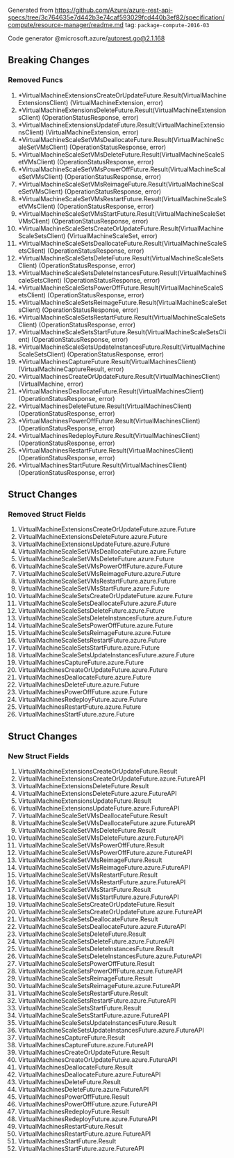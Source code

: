 Generated from https://github.com/Azure/azure-rest-api-specs/tree/3c764635e7d442b3e74caf593029fcd440b3ef82/specification/compute/resource-manager/readme.md tag: `package-compute-2016-03`

Code generator @microsoft.azure/autorest.go@2.1.168

## Breaking Changes

### Removed Funcs

1. *VirtualMachineExtensionsCreateOrUpdateFuture.Result(VirtualMachineExtensionsClient) (VirtualMachineExtension, error)
1. *VirtualMachineExtensionsDeleteFuture.Result(VirtualMachineExtensionsClient) (OperationStatusResponse, error)
1. *VirtualMachineExtensionsUpdateFuture.Result(VirtualMachineExtensionsClient) (VirtualMachineExtension, error)
1. *VirtualMachineScaleSetVMsDeallocateFuture.Result(VirtualMachineScaleSetVMsClient) (OperationStatusResponse, error)
1. *VirtualMachineScaleSetVMsDeleteFuture.Result(VirtualMachineScaleSetVMsClient) (OperationStatusResponse, error)
1. *VirtualMachineScaleSetVMsPowerOffFuture.Result(VirtualMachineScaleSetVMsClient) (OperationStatusResponse, error)
1. *VirtualMachineScaleSetVMsReimageFuture.Result(VirtualMachineScaleSetVMsClient) (OperationStatusResponse, error)
1. *VirtualMachineScaleSetVMsRestartFuture.Result(VirtualMachineScaleSetVMsClient) (OperationStatusResponse, error)
1. *VirtualMachineScaleSetVMsStartFuture.Result(VirtualMachineScaleSetVMsClient) (OperationStatusResponse, error)
1. *VirtualMachineScaleSetsCreateOrUpdateFuture.Result(VirtualMachineScaleSetsClient) (VirtualMachineScaleSet, error)
1. *VirtualMachineScaleSetsDeallocateFuture.Result(VirtualMachineScaleSetsClient) (OperationStatusResponse, error)
1. *VirtualMachineScaleSetsDeleteFuture.Result(VirtualMachineScaleSetsClient) (OperationStatusResponse, error)
1. *VirtualMachineScaleSetsDeleteInstancesFuture.Result(VirtualMachineScaleSetsClient) (OperationStatusResponse, error)
1. *VirtualMachineScaleSetsPowerOffFuture.Result(VirtualMachineScaleSetsClient) (OperationStatusResponse, error)
1. *VirtualMachineScaleSetsReimageFuture.Result(VirtualMachineScaleSetsClient) (OperationStatusResponse, error)
1. *VirtualMachineScaleSetsRestartFuture.Result(VirtualMachineScaleSetsClient) (OperationStatusResponse, error)
1. *VirtualMachineScaleSetsStartFuture.Result(VirtualMachineScaleSetsClient) (OperationStatusResponse, error)
1. *VirtualMachineScaleSetsUpdateInstancesFuture.Result(VirtualMachineScaleSetsClient) (OperationStatusResponse, error)
1. *VirtualMachinesCaptureFuture.Result(VirtualMachinesClient) (VirtualMachineCaptureResult, error)
1. *VirtualMachinesCreateOrUpdateFuture.Result(VirtualMachinesClient) (VirtualMachine, error)
1. *VirtualMachinesDeallocateFuture.Result(VirtualMachinesClient) (OperationStatusResponse, error)
1. *VirtualMachinesDeleteFuture.Result(VirtualMachinesClient) (OperationStatusResponse, error)
1. *VirtualMachinesPowerOffFuture.Result(VirtualMachinesClient) (OperationStatusResponse, error)
1. *VirtualMachinesRedeployFuture.Result(VirtualMachinesClient) (OperationStatusResponse, error)
1. *VirtualMachinesRestartFuture.Result(VirtualMachinesClient) (OperationStatusResponse, error)
1. *VirtualMachinesStartFuture.Result(VirtualMachinesClient) (OperationStatusResponse, error)

## Struct Changes

### Removed Struct Fields

1. VirtualMachineExtensionsCreateOrUpdateFuture.azure.Future
1. VirtualMachineExtensionsDeleteFuture.azure.Future
1. VirtualMachineExtensionsUpdateFuture.azure.Future
1. VirtualMachineScaleSetVMsDeallocateFuture.azure.Future
1. VirtualMachineScaleSetVMsDeleteFuture.azure.Future
1. VirtualMachineScaleSetVMsPowerOffFuture.azure.Future
1. VirtualMachineScaleSetVMsReimageFuture.azure.Future
1. VirtualMachineScaleSetVMsRestartFuture.azure.Future
1. VirtualMachineScaleSetVMsStartFuture.azure.Future
1. VirtualMachineScaleSetsCreateOrUpdateFuture.azure.Future
1. VirtualMachineScaleSetsDeallocateFuture.azure.Future
1. VirtualMachineScaleSetsDeleteFuture.azure.Future
1. VirtualMachineScaleSetsDeleteInstancesFuture.azure.Future
1. VirtualMachineScaleSetsPowerOffFuture.azure.Future
1. VirtualMachineScaleSetsReimageFuture.azure.Future
1. VirtualMachineScaleSetsRestartFuture.azure.Future
1. VirtualMachineScaleSetsStartFuture.azure.Future
1. VirtualMachineScaleSetsUpdateInstancesFuture.azure.Future
1. VirtualMachinesCaptureFuture.azure.Future
1. VirtualMachinesCreateOrUpdateFuture.azure.Future
1. VirtualMachinesDeallocateFuture.azure.Future
1. VirtualMachinesDeleteFuture.azure.Future
1. VirtualMachinesPowerOffFuture.azure.Future
1. VirtualMachinesRedeployFuture.azure.Future
1. VirtualMachinesRestartFuture.azure.Future
1. VirtualMachinesStartFuture.azure.Future

## Struct Changes

### New Struct Fields

1. VirtualMachineExtensionsCreateOrUpdateFuture.Result
1. VirtualMachineExtensionsCreateOrUpdateFuture.azure.FutureAPI
1. VirtualMachineExtensionsDeleteFuture.Result
1. VirtualMachineExtensionsDeleteFuture.azure.FutureAPI
1. VirtualMachineExtensionsUpdateFuture.Result
1. VirtualMachineExtensionsUpdateFuture.azure.FutureAPI
1. VirtualMachineScaleSetVMsDeallocateFuture.Result
1. VirtualMachineScaleSetVMsDeallocateFuture.azure.FutureAPI
1. VirtualMachineScaleSetVMsDeleteFuture.Result
1. VirtualMachineScaleSetVMsDeleteFuture.azure.FutureAPI
1. VirtualMachineScaleSetVMsPowerOffFuture.Result
1. VirtualMachineScaleSetVMsPowerOffFuture.azure.FutureAPI
1. VirtualMachineScaleSetVMsReimageFuture.Result
1. VirtualMachineScaleSetVMsReimageFuture.azure.FutureAPI
1. VirtualMachineScaleSetVMsRestartFuture.Result
1. VirtualMachineScaleSetVMsRestartFuture.azure.FutureAPI
1. VirtualMachineScaleSetVMsStartFuture.Result
1. VirtualMachineScaleSetVMsStartFuture.azure.FutureAPI
1. VirtualMachineScaleSetsCreateOrUpdateFuture.Result
1. VirtualMachineScaleSetsCreateOrUpdateFuture.azure.FutureAPI
1. VirtualMachineScaleSetsDeallocateFuture.Result
1. VirtualMachineScaleSetsDeallocateFuture.azure.FutureAPI
1. VirtualMachineScaleSetsDeleteFuture.Result
1. VirtualMachineScaleSetsDeleteFuture.azure.FutureAPI
1. VirtualMachineScaleSetsDeleteInstancesFuture.Result
1. VirtualMachineScaleSetsDeleteInstancesFuture.azure.FutureAPI
1. VirtualMachineScaleSetsPowerOffFuture.Result
1. VirtualMachineScaleSetsPowerOffFuture.azure.FutureAPI
1. VirtualMachineScaleSetsReimageFuture.Result
1. VirtualMachineScaleSetsReimageFuture.azure.FutureAPI
1. VirtualMachineScaleSetsRestartFuture.Result
1. VirtualMachineScaleSetsRestartFuture.azure.FutureAPI
1. VirtualMachineScaleSetsStartFuture.Result
1. VirtualMachineScaleSetsStartFuture.azure.FutureAPI
1. VirtualMachineScaleSetsUpdateInstancesFuture.Result
1. VirtualMachineScaleSetsUpdateInstancesFuture.azure.FutureAPI
1. VirtualMachinesCaptureFuture.Result
1. VirtualMachinesCaptureFuture.azure.FutureAPI
1. VirtualMachinesCreateOrUpdateFuture.Result
1. VirtualMachinesCreateOrUpdateFuture.azure.FutureAPI
1. VirtualMachinesDeallocateFuture.Result
1. VirtualMachinesDeallocateFuture.azure.FutureAPI
1. VirtualMachinesDeleteFuture.Result
1. VirtualMachinesDeleteFuture.azure.FutureAPI
1. VirtualMachinesPowerOffFuture.Result
1. VirtualMachinesPowerOffFuture.azure.FutureAPI
1. VirtualMachinesRedeployFuture.Result
1. VirtualMachinesRedeployFuture.azure.FutureAPI
1. VirtualMachinesRestartFuture.Result
1. VirtualMachinesRestartFuture.azure.FutureAPI
1. VirtualMachinesStartFuture.Result
1. VirtualMachinesStartFuture.azure.FutureAPI
